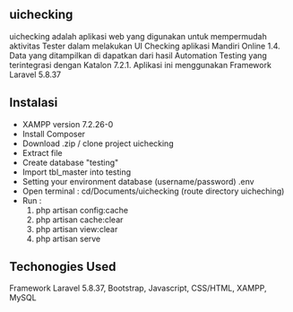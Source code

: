 
## uichecking

uichecking adalah aplikasi web yang digunakan untuk
mempermudah aktivitas Tester dalam melakukan UI Checking
aplikasi Mandiri Online 1.4. Data yang ditampilkan di dapatkan
dari hasil Automation Testing yang terintegrasi dengan Katalon 7.2.1. 
Aplikasi ini menggunakan Framework Laravel 5.8.37

## Instalasi

- XAMPP version 7.2.26-0
- Install Composer
- Download .zip / clone project uichecking
- Extract file
- Create database "testing"
- Import tbl_master into testing
- Setting your environment database (username/password) .env
- Open terminal : cd/Documents/uichecking (route directory uicheching)
- Run :
    1. php artisan config:cache
    2. php artisan cache:clear
    3. php artisan view:clear
    4. php artisan serve
    
## Techonogies Used
Framework Laravel 5.8.37, Bootstrap, Javascript, CSS/HTML, XAMPP, MySQL
